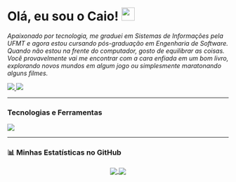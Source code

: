 # Olá, eu sou o Caio! <img src="https://raw.githubusercontent.com/MartinHeinz/MartinHeinz/master/wave.gif" width="30px">


<p align="left">
  <em>
    Apaixonado por tecnologia, me graduei em Sistemas de Informações pela UFMT e agora estou cursando pós-graduação em Engenharia de Software. Quando não estou na frente do computador, gosto de equilibrar as coisas. Você provavelmente vai me encontrar com a cara enfiada em um bom livro, explorando novos mundos em algum jogo ou simplesmente maratonando alguns filmes.
  </em>
</p>

<p align="left">
  <a 
    href="mailto:caiocvl@outlook.com" 
    alt="Email"
    >
     <img src="https://custom-icon-badges.demolab.com/badge/Email-424242?style=for-the-badge&logo=mail&logoColor=white" />
  </a>
  <a 
    href="https://www.linkedin.com/in/caiovalerio" 
    alt="LinkedIn"
    >
    <img src="https://custom-icon-badges.demolab.com/badge/LinkedIn-0A66C2?style=for-the-badge&logo=in&logoColor=white" />
  </a>
</p>

---
### Tecnologias e Ferramentas

<p align="left">
  <a href="https://skillicons.dev">
    <img src="https://skillicons.dev/icons?i=java,ts,spring,react,nextjs,tailwind,mongodb,postgres,git,docker,linux" /><br>
  </a>
</p>

---

### 📊 Minhas Estatísticas no GitHub

<p align="center">
  <a href="https://github.com/anuraghazra/github-readme-stats">
    <img align="center" src="https://github-readme-stats.vercel.app/api?username=caiocvalerio&show_icons=true&theme=dracula&include_all_commits=true&count_private=true"/>
  </a>
  <a href="https://github.com/anuraghazra/convoychat">
    <img align="center" src="https://github-readme-stats.vercel.app/api/top-langs/?username=caiocvalerio&layout=compact&langs_count=7&theme=dracula"/>
  </a>
</p>
